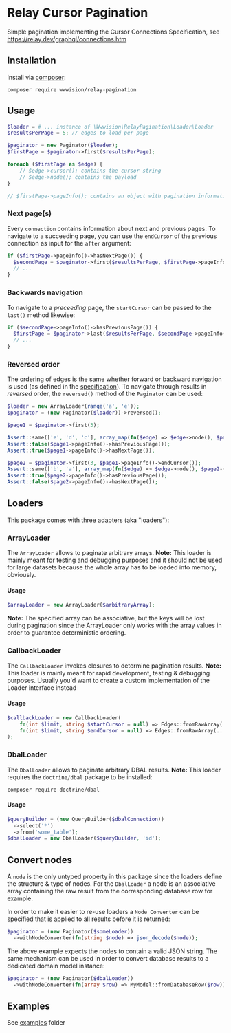 # Relay Cursor Pagination

Simple pagination implementing the Cursor Connections Specification, see https://relay.dev/graphql/connections.htm

## Installation

Install via [composer](https://getcomposer.org/):

    composer require wwwision/relay-pagination

## Usage

```php
$loader = # ... instance of \Wwwision\RelayPagination\Loader\Loader
$resultsPerPage = 5; // edges to load per page

$paginator = new Paginator($loader);
$firstPage = $paginator->first($resultsPerPage);

foreach ($firstPage as $edge) {
    // $edge->cursor(); contains the cursor string
    // $edge->node(); contains the payload
}

// $firstPage->pageInfo(); contains an object with pagination information
```

### Next page(s)

Every `connection` contains information about next and previous pages.
To navigate to a succeeding page, you can use the `endCursor` of the previous connection as input for the `after` argument:

```php
if ($firstPage->pageInfo()->hasNextPage()) {
  $secondPage = $paginator->first($resultsPerPage, $firstPage->pageInfo()->endCursor());
  // ...
}
```

### Backwards navigation

To navigate to a _preceeding_ page, the `startCursor` can be passed to the `last()` method likewise:

```php
if ($secondPage->pageInfo()->hasPreviousPage()) {
  $firstPage = $paginator->last($resultsPerPage, $secondPage->pageInfo()->startCursor());
  // ...
}
```

### Reversed order

The ordering of edges is the same whether forward or backward navigation is used (as defined in the [specification](https://relay.dev/graphql/connections.htm#sec-Edge-order)).
To navigate through results in _reversed_ order, the `reversed()` method of the `Paginator` can be used:

```php
$loader = new ArrayLoader(range('a', 'e'));
$paginator = (new Paginator($loader))->reversed();

$page1 = $paginator->first(3);

Assert::same(['e', 'd', 'c'], array_map(fn($edge) => $edge->node(), $page1->toArray()));
Assert::false($page1->pageInfo()->hasPreviousPage());
Assert::true($page1->pageInfo()->hasNextPage());

$page2 = $paginator->first(3, $page1->pageInfo()->endCursor());
Assert::same(['b', 'a'], array_map(fn($edge) => $edge->node(), $page2->toArray()));
Assert::true($page2->pageInfo()->hasPreviousPage());
Assert::false($page2->pageInfo()->hasNextPage());
```

## Loaders

This package comes with three adapters (aka "loaders"):

### ArrayLoader

The `ArrayLoader` allows to paginate arbitrary arrays.
**Note:** This loader is mainly meant for testing and debugging purposes and it should not be used for large datasets because the whole array has to be loaded into memory, obviously.

#### Usage

```php
$arrayLoader = new ArrayLoader($arbitraryArray);
```

**Note:** The specified array can be associative, but the keys will be lost during pagination since the ArrayLoader only works with the array values in order to guarantee deterministic ordering.

### CallbackLoader

The `CallbackLoader` invokes closures to determine pagination results.
**Note:**  This loader is mainly meant for rapid development, testing & debugging purposes. Usually you'd want to create a custom implementation of the Loader interface instead

#### Usage

```php
$callbackLoader = new CallbackLoader(
    fn(int $limit, string $startCursor = null) => Edges::fromRawArray(...),
    fn(int $limit, string $endCursor = null) => Edges::fromRawArray(...)
);
```

### DbalLoader

The `DbalLoader` allows to paginate arbitrary DBAL results.
**Note:** This loader requires the `doctrine/dbal` package to be installed:

    composer require doctrine/dbal

#### Usage

```php
$queryBuilder = (new QueryBuilder($dbalConnection))
  ->select('*')
  ->from('some_table');
$dbalLoader = new DbalLoader($queryBuilder, 'id');
```

## Convert nodes

A `node` is the only untyped property in this package since the loaders define the structure & type of nodes.
For the `DbalLoader` a node is an associative array containing the raw result from the corresponding database row for example.

In order to make it easier to re-use loaders a `Node Converter` can be specified that is applied to all results before it is returned:

```php
$paginator = (new Paginator($someLoader))
  ->withNodeConverter(fn(string $node) => json_decode($node));
```

The above example expects the nodes to contain a valid JSON string.
The same mechanism can be used in order to convert database results to a dedicated domain model instance:

```php
$paginator = (new Paginator($dbalLoader))
  ->withNodeConverter(fn(array $row) => MyModel::fromDatabaseRow($row));
```

## Examples

See [examples](examples) folder
